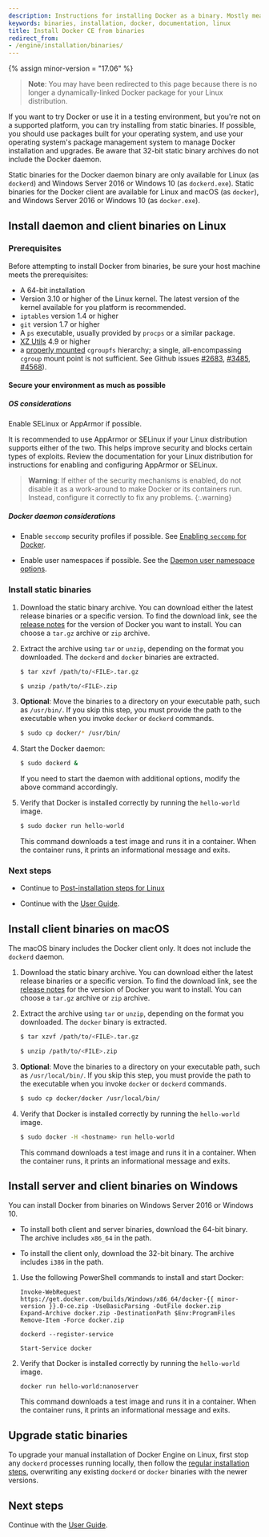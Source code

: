 ```yaml
---
description: Instructions for installing Docker as a binary. Mostly meant for hackers who want to try out Docker on a variety of environments.
keywords: binaries, installation, docker, documentation, linux
title: Install Docker CE from binaries
redirect_from:
- /engine/installation/binaries/
---
```


{% assign minor-version = "17.06" %}

> **Note**: You may have been redirected to this page because there is no longer
> a dynamically-linked Docker package for your Linux distribution.

If you want to try Docker or use it in a testing environment, but you're not on
a supported platform, you can try installing from static binaries. If possible,
you should use packages built for your operating system, and use your operating
system's package management system to manage Docker installation and upgrades.
Be aware that 32-bit static binary archives do not include the Docker daemon.

Static binaries for the Docker daemon binary are only available for Linux (as
`dockerd`) and Windows Server 2016 or Windows 10 (as `dockerd.exe`). Static
binaries for the Docker client are available for Linux and macOS (as `docker`),
and Windows Server 2016 or Windows 10 (as `docker.exe`).

## Install daemon and client binaries on Linux

### Prerequisites

Before attempting to install Docker from binaries, be sure your host machine
meets the prerequisites:

- A 64-bit installation
- Version 3.10 or higher of the Linux kernel. The latest version of the kernel
  available for you platform is recommended.
- `iptables` version 1.4 or higher
- `git` version 1.7 or higher
- A `ps` executable, usually provided by `procps` or a similar package.
- [XZ Utils](http://tukaani.org/xz/) 4.9 or higher
- a [properly mounted](
  https://github.com/tianon/cgroupfs-mount/blob/master/cgroupfs-mount)
  `cgroupfs` hierarchy; a single, all-encompassing `cgroup` mount
  point is not sufficient. See Github issues
  [#2683](https://github.com/moby/moby/issues/2683),
  [#3485](https://github.com/moby/moby/issues/3485),
  [#4568](https://github.com/moby/moby/issues/4568)).

#### Secure your environment as much as possible

##### OS considerations

Enable SELinux or AppArmor if possible.

It is recommended to use AppArmor or SELinux if your Linux distribution supports
either of the two. This helps improve security and blocks certain
types of exploits. Review the documentation for your Linux distribution for
instructions for enabling and configuring AppArmor or SELinux.

> **Warning**:
> If either of the security mechanisms is enabled, do not disable it as a
> work-around to make Docker or its containers run. Instead, configure it
> correctly to fix any problems.
{:.warning}

##### Docker daemon considerations

- Enable `seccomp` security profiles if possible. See
  [Enabling `seccomp` for Docker](/engine/security/seccomp.md).

- Enable user namespaces if possible. See the
  [Daemon user namespace options](/engine/reference/commandline/dockerd/#/daemon-user-namespace-options).

### Install static binaries

1.  Download the static binary archive. You can download either the latest
    release binaries or a specific version. To find the download link, see the
    [release notes](https://github.com/moby/moby/releases) for the version
    of Docker you want to install. You can choose a `tar.gz` archive or `zip`
    archive.

2.  Extract the archive using `tar` or `unzip`, depending on the format you
    downloaded. The `dockerd` and `docker` binaries are extracted.

    ```bash
    $ tar xzvf /path/to/<FILE>.tar.gz
    ```

    ```bash
    $ unzip /path/to/<FILE>.zip
    ```

3.  **Optional**: Move the binaries to a directory on your executable path, such
    as `/usr/bin/`. If you skip this step, you must provide the path to the
    executable when you invoke `docker` or `dockerd` commands.

    ```bash
    $ sudo cp docker/* /usr/bin/
    ```

4.  Start the Docker daemon:

    ```bash
    $ sudo dockerd &
    ```

    If you need to start the daemon with additional options, modify the above
    command accordingly.

5.  Verify that Docker is installed correctly by running the `hello-world`
    image.

    ```bash
    $ sudo docker run hello-world
    ```

    This command downloads a test image and runs it in a container. When the
    container runs, it prints an informational message and exits.

### Next steps

- Continue to [Post-installation steps for Linux](/engine/installation/linux/linux-postinstall.md)

- Continue with the [User Guide](/engine/userguide/index.md).

## Install client binaries on macOS

The macOS binary includes the Docker client only. It does not include the
`dockerd` daemon.

1.  Download the static binary archive. You can download either the latest
    release binaries or a specific version. To find the download link, see the
    [release notes](https://github.com/moby/moby/releases) for the version
    of Docker you want to install. You can choose a `tar.gz` archive or
    `zip` archive.

2.  Extract the archive using `tar` or `unzip`, depending on the format you
    downloaded. The `docker` binary is extracted.

    ```bash
    $ tar xzvf /path/to/<FILE>.tar.gz
    ```

    ```bash
    $ unzip /path/to/<FILE>.zip
    ```
3.  **Optional**: Move the binaries to a directory on your executable path, such
    as `/usr/local/bin/`. If you skip this step, you must provide the path to the
    executable when you invoke `docker` or `dockerd` commands.

    ```bash
    $ sudo cp docker/docker /usr/local/bin/
    ```

4.  Verify that Docker is installed correctly by running the `hello-world`
    image.

    ```bash
    $ sudo docker -H <hostname> run hello-world
    ```

    This command downloads a test image and runs it in a container. When the
    container runs, it prints an informational message and exits.


## Install server and client binaries on Windows

You can install Docker from binaries on Windows Server 2016 or Windows 10.

- To install both client and server binaries, download the 64-bit binary. The
  archive includes `x86_64` in the path.

- To install the client only, download the 32-bit binary. The archive includes
  `i386` in the path.

1.  Use the following PowerShell commands to install and start Docker:

    ```none
    Invoke-WebRequest https://get.docker.com/builds/Windows/x86_64/docker-{{ minor-version }}.0-ce.zip -UseBasicParsing -OutFile docker.zip
    Expand-Archive docker.zip -DestinationPath $Env:ProgramFiles
    Remove-Item -Force docker.zip

    dockerd --register-service

    Start-Service docker
    ```

2.  Verify that Docker is installed correctly by running the `hello-world`
    image.


    ```none
    docker run hello-world:nanoserver
    ```

    This command downloads a test image and runs it in a container. When the
    container runs, it prints an informational message and exits.

## Upgrade static binaries

To upgrade your manual installation of Docker Engine on Linux, first stop any
`dockerd` processes running locally, then follow the
[regular installation steps](#get-the-linux-binaries), overwriting any existing
`dockerd` or `docker` binaries with the newer versions.

## Next steps

Continue with the [User Guide](../userguide/index.md).
